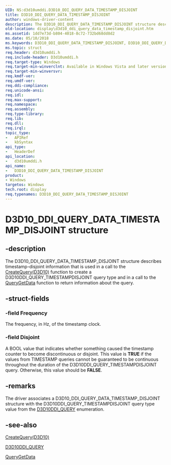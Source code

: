 ```yaml
---
UID: NS:d3d10umddi.D3D10_DDI_QUERY_DATA_TIMESTAMP_DISJOINT
title: D3D10_DDI_QUERY_DATA_TIMESTAMP_DISJOINT
author: windows-driver-content
description: The D3D10_DDI_QUERY_DATA_TIMESTAMP_DISJOINT structure describes timestamp-disjoint information that is used in a call to the CreateQuery(D3D10) function to create a D3D10DDI_QUERY_TIMESTAMPDISJOINT query type and in a call to the QueryGetData function to return information about the query.
old-location: display\d3d10_ddi_query_data_timestamp_disjoint.htm
ms.assetid: 1dd7e73d-b804-4018-8c72-732bd68dd8d2
ms.date: 05/10/2018
ms.keywords: D3D10_DDI_QUERY_DATA_TIMESTAMP_DISJOINT, D3D10_DDI_QUERY_DATA_TIMESTAMP_DISJOINT structure [Display Devices], UMDisplayDriver_Dx10param_Structs_1dbd9e05-9c61-4753-902c-245471e71e36.xml, d3d10umddi/D3D10_DDI_QUERY_DATA_TIMESTAMP_DISJOINT, display.d3d10_ddi_query_data_timestamp_disjoint
ms.topic: struct
req.header: d3d10umddi.h
req.include-header: D3d10umddi.h
req.target-type: Windows
req.target-min-winverclnt: Available in Windows Vista and later versions of the Windows operating systems.
req.target-min-winversvr: 
req.kmdf-ver: 
req.umdf-ver: 
req.ddi-compliance: 
req.unicode-ansi: 
req.idl: 
req.max-support: 
req.namespace: 
req.assembly: 
req.type-library: 
req.lib: 
req.dll: 
req.irql: 
topic_type:
-	APIRef
-	kbSyntax
api_type:
-	HeaderDef
api_location:
-	d3d10umddi.h
api_name:
-	D3D10_DDI_QUERY_DATA_TIMESTAMP_DISJOINT
product:
- Windows
targetos: Windows
tech.root: display
req.typenames: D3D10_DDI_QUERY_DATA_TIMESTAMP_DISJOINT
---
```


# D3D10_DDI_QUERY_DATA_TIMESTAMP_DISJOINT structure


## -description


The D3D10_DDI_QUERY_DATA_TIMESTAMP_DISJOINT structure describes timestamp-disjoint information that is used in a call to the <a href="https://msdn.microsoft.com/abe6a82f-1613-4c74-9e81-01939db74bfd">CreateQuery(D3D10)</a> function to create a D3D10DDI_QUERY_TIMESTAMPDISJOINT query type and in a call to the <a href="https://msdn.microsoft.com/78ee9813-e23e-4d46-acc4-f2fa88559b03">QueryGetData</a> function to return information about the query. 


## -struct-fields




### -field Frequency

The frequency, in Hz, of the timestamp clock. 


### -field Disjoint

A BOOL value that indicates whether something caused the timestamp counter to become discontinuous or disjoint. This value is <b>TRUE</b> if the values from TIMESTAMP queries cannot be guaranteed to be continuous throughout the duration of the D3D10DDI_QUERY_TIMESTAMPDISJOINT query. Otherwise, this value should be <b>FALSE</b>. 


## -remarks



The driver associates a D3D10_DDI_QUERY_DATA_TIMESTAMP_DISJOINT structure with the D3D10DDI_QUERY_TIMESTAMPDISJOINT query type value from the <a href="https://msdn.microsoft.com/library/windows/hardware/ff541850">D3D10DDI_QUERY</a> enumeration.




## -see-also




<a href="https://msdn.microsoft.com/abe6a82f-1613-4c74-9e81-01939db74bfd">CreateQuery(D3D10)</a>



<a href="https://msdn.microsoft.com/library/windows/hardware/ff541850">D3D10DDI_QUERY</a>



<a href="https://msdn.microsoft.com/78ee9813-e23e-4d46-acc4-f2fa88559b03">QueryGetData</a>
 

 

